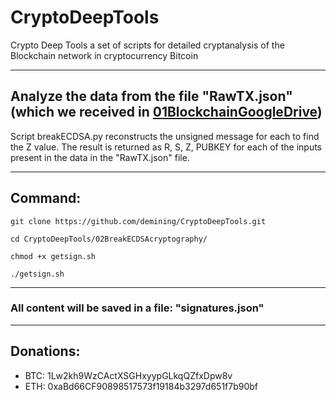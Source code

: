 # CryptoDeepTools
Crypto Deep Tools a set of scripts for detailed cryptanalysis of the Blockchain network in cryptocurrency Bitcoin 

---

## Analyze the data from the file "RawTX.json" (which we received in [01BlockchainGoogleDrive](https://github.com/demining/CryptoDeepTools/01BlockchainGoogleDrive))

Script breakECDSA.py reconstructs the unsigned message for each to find the Z value. The result is returned as R, S, Z, PUBKEY for each of the inputs present in the data in the "RawTX.json" file.

---

## Command:

    git clone https://github.com/demining/CryptoDeepTools.git
    
    cd CryptoDeepTools/02BreakECDSAcryptography/

    chmod +x getsign.sh
    
    ./getsign.sh



---
### All content will be saved in a file: "signatures.json"

---

## Donations:


* BTC:  1Lw2kh9WzCActXSGHxyypGLkqQZfxDpw8v
* ETH:  0xaBd66CF90898517573f19184b3297d651f7b90bf


